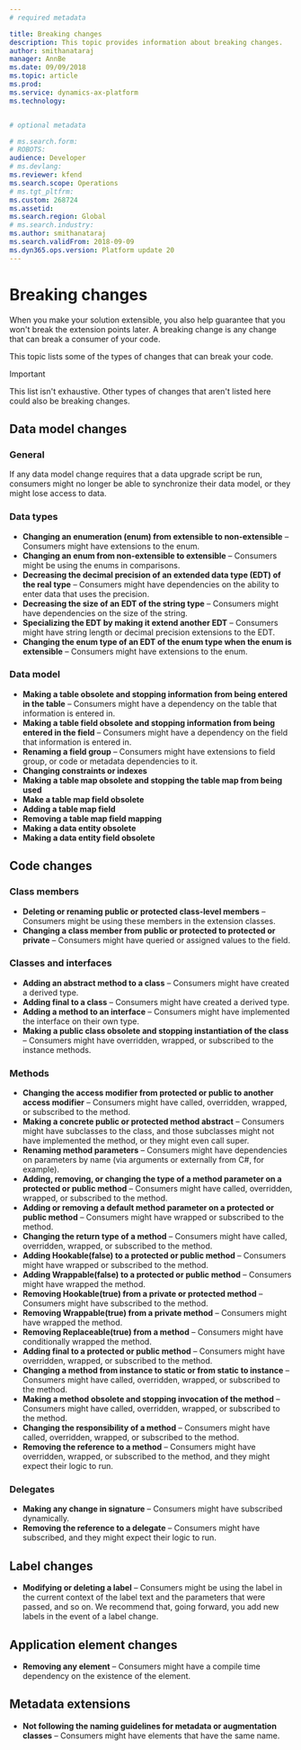 ```yaml
---
# required metadata

title: Breaking changes
description: This topic provides information about breaking changes.
author: smithanataraj
manager: AnnBe
ms.date: 09/09/2018
ms.topic: article
ms.prod: 
ms.service: dynamics-ax-platform
ms.technology: 


# optional metadata

# ms.search.form: 
# ROBOTS: 
audience: Developer
# ms.devlang: 
ms.reviewer: kfend
ms.search.scope: Operations
# ms.tgt_pltfrm: 
ms.custom: 268724
ms.assetid: 
ms.search.region: Global
# ms.search.industry: 
ms.author: smithanataraj
ms.search.validFrom: 2018-09-09
ms.dyn365.ops.version: Platform update 20
---
```


# Breaking changes

When you make your solution extensible, you also help guarantee that you won't break the extension points later. A breaking change is any change that can break a consumer of your code.

This topic lists some of the types of changes that can break your code. 

> [!IMPORTANT]
> This list isn't exhaustive. Other types of changes that aren't listed here could also be breaking changes.

## Data model changes

### General
If any data model change requires that a data upgrade script be run, consumers might no longer be able to synchronize their data model, or they might lose access to data.

### Data types
+ **Changing an enumeration (enum) from extensible to non-extensible** – Consumers might have extensions to the enum.
+ **Changing an enum from non-extensible to extensible** – Consumers might be using the enums in comparisons.
+ **Decreasing the decimal precision of an extended data type (EDT) of the real type** – Consumers might have dependencies on the ability to enter data that uses the precision.
+ **Decreasing the size of an EDT of the string type** – Consumers might have dependencies on the size of the string.
+ **Specializing the EDT by making it extend another EDT** – Consumers might have string length or decimal precision extensions to the EDT.
+ **Changing the enum type of an EDT of the enum type when the enum is extensible** – Consumers might have extensions to the enum.
 
### Data model
+ **Making a table obsolete and stopping information from being entered in the table** – Consumers might have a dependency on the table that information is entered in.
+ **Making a table field obsolete and stopping information from being entered in the field** – Consumers might have a dependency on the field that information is entered in.
+ **Renaming a field group** – Consumers might have extensions to field group, or code or metadata dependencies to it.
+ **Changing constraints or indexes**
+ **Making a table map obsolete and stopping the table map from being used**
+ **Make a table map field obsolete**
+ **Adding a table map field**
+ **Removing a table map field mapping**
+ **Making a data entity obsolete**
+ **Making a data entity field obsolete**

## Code changes

### Class members
+ **Deleting or renaming public or protected class-level members** – Consumers might be using these members in the extension classes.
+ **Changing a class member from public or protected to protected or private** – Consumers might have queried or assigned values to the field.

### Classes and interfaces
+ **Adding an abstract method to a class** – Consumers might have created a derived type.
+ **Adding final to a class** – Consumers might have created a derived type.
+ **Adding a method to an interface** – Consumers might have implemented the interface on their own type.
+ **Making a public class obsolete and stopping instantiation of the class** – Consumers might have overridden, wrapped, or subscribed to the instance methods.

### Methods
+ **Changing the access modifier from protected or public to another access modifier** – Consumers might have called, overridden, wrapped, or subscribed to the method.
+ **Making a concrete public or protected method abstract** – Consumers might have subclasses to the class, and those subclasses might not have implemented the method, or they might even call super.
+ **Renaming method parameters** – Consumers might have dependencies on parameters by name (via arguments or externally from C\#, for example).
+ **Adding, removing, or changing the type of a method parameter on a protected or public method** – Consumers might have called, overridden, wrapped, or subscribed to the method.
+ **Adding or removing a default method parameter on a protected or public method** – Consumers might have wrapped or subscribed to the method.
+ **Changing the return type of a method** – Consumers might have called, overridden, wrapped, or subscribed to the method.
+ **Adding Hookable(false) to a protected or public method** – Consumers might have wrapped or subscribed to the method.
+ **Adding Wrappable(false) to a protected or public method** – Consumers might have wrapped the method.
+ **Removing Hookable(true) from a private or protected method** – Consumers might have subscribed to the method.
+ **Removing Wrappable(true) from a private method** – Consumers might have wrapped the method.
+ **Removing Replaceable(true) from a method** – Consumers might have conditionally wrapped the method.
+ **Adding final to a protected or public method** – Consumers might have overridden, wrapped, or subscribed to the method.
+ **Changing a method from instance to static or from static to instance** – Consumers might have called, overridden, wrapped, or subscribed to the method.
+ **Making a method obsolete and stopping invocation of the method** – Consumers might have called, overridden, wrapped, or subscribed to the method.
+ **Changing the responsibility of a method** – Consumers might have called, overridden, wrapped, or subscribed to the method.
+ **Removing the reference to a method** – Consumers might have overridden, wrapped, or subscribed to the method, and they might expect their logic to run.

### Delegates
+ **Making any change in signature** – Consumers might have subscribed dynamically.
+ **Removing the reference to a delegate** – Consumers might have subscribed, and they might expect their logic to run.

## Label changes
+ **Modifying or deleting a label** – Consumers might be using the label in the current context of the label text and the parameters that were passed, and so on. We recommend that, going forward, you add new labels in the event of a label change.

## Application element changes
+ **Removing any element** – Consumers might have a compile time dependency on the existence of the element.
	 
## Metadata extensions
+ **Not following the naming guidelines for metadata or augmentation classes** – Consumers might have elements that have the same name.
